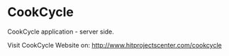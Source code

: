 # CookCycle
 CookCycle application - server side.
 
 Visit CookCycle Website on:
 http://www.hitprojectscenter.com/cookcycle
